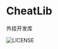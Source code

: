# CheatLib
 外挂开发库

![LICENSE](https://img.shields.io/badge/license-AGPL3-blue?style=flat-square&logo=appveyor)
